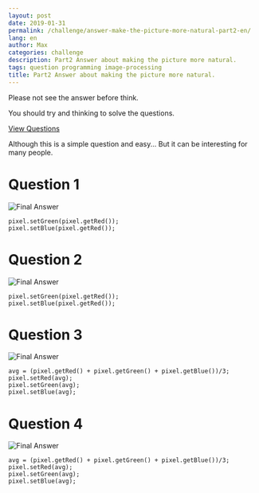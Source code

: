 ```yaml
---
layout: post
date: 2019-01-31
permalink: /challenge/answer-make-the-picture-more-natural-part2-en/
lang: en
author: Max
categories: challenge
description: Part2 Answer about making the picture more natural.
tags: question programming image-processing
title: Part2 Answer about making the picture more natural.
---
```


Please not see the answer before think.

You should try and thinking to solve the questions.

[View Questions](https://basemax.github.io/2019/01/31/Part2-Question-Make-the-picture-more-natural.html)


Although this is a simple question and easy...
But it can be interesting for many people.


<!--more-->

# Question 1

![Final Answer](https://basemax.github.io/assets/image/city4.jpg)

```
pixel.setGreen(pixel.getRed());
pixel.setBlue(pixel.getRed());
```


# Question 2


![Final Answer](https://basemax.github.io/assets/image/image4.jpg)


```
pixel.setGreen(pixel.getRed());
pixel.setBlue(pixel.getRed());
```


# Question 3

![Final Answer](https://basemax.github.io/assets/image/flower6.jpg)

```
avg = (pixel.getRed() + pixel.getGreen() + pixel.getBlue())/3;
pixel.setRed(avg);
pixel.setGreen(avg);
pixel.setBlue(avg);
```


# Question 4


![Final Answer](https://basemax.github.io/assets/image/banana2.jpg)

```
avg = (pixel.getRed() + pixel.getGreen() + pixel.getBlue())/3; 
pixel.setRed(avg);
pixel.setGreen(avg);
pixel.setBlue(avg);
```

